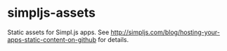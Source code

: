 # simpljs-assets
Static assets for Simpl.js apps. See http://simpljs.com/blog/hosting-your-apps-static-content-on-github for details.
